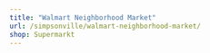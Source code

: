 ```yaml
---
title: "Walmart Neighborhood Market"
url: /simpsonville/walmart-neighborhood-market/
shop: Supermarkt
---
```

